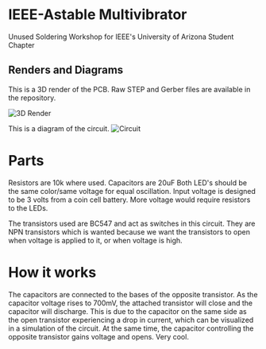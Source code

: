 # IEEE-Astable Multivibrator 
Unused Soldering Workshop for IEEE's University of Arizona Student Chapter

## Renders and Diagrams 

This is a 3D render of the PCB. Raw STEP and Gerber files are available in the repository.

![3D Render](https://github.com/user-attachments/assets/5e25edbd-a0d7-4e0a-a8b0-00d6232f5b41)


This is a diagram of the circuit.
![Circuit](https://github.com/user-attachments/assets/b6eabcd3-883c-4e86-bed4-6aeffe1d4ba5)





# Parts
Resistors are 10k where used. Capacitors are 20uF 
Both LED's should be the same color/same voltage for equal oscillation.
Input voltage is designed to be 3 volts from a coin cell battery. More voltage would require resistors to the LEDs.

The transistors used are BC547 and act as switches in this circuit. They are NPN transistors which is wanted because we want the transistors to open when voltage is applied to it, or when voltage is high.

# How it works

The capacitors are connected to the bases of the opposite transistor. As the capacitor voltage rises to 700mV, the attached transistor will close and the capacitor will discharge. This is due to the capacitor on the same side as the open transistor experiencing a drop in current, which can be visualized in a simulation of the circuit.  At the same time, the capacitor controlling the opposite transistor gains voltage and opens. Very cool.
